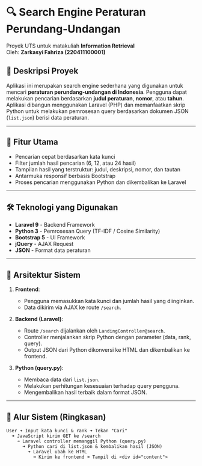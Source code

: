 # 🔍 Search Engine Peraturan Perundang-Undangan

Proyek UTS untuk matakuliah **Information Retrieval**  
Oleh: **Zarkasyi Fahriza (220411100001)**

## 📖 Deskripsi Proyek

Aplikasi ini merupakan search engine sederhana yang digunakan untuk mencari **peraturan perundang-undangan di Indonesia**. Pengguna dapat melakukan pencarian berdasarkan **judul peraturan**, **nomor**, atau **tahun**.  
Aplikasi dibangun menggunakan Laravel (PHP) dan memanfaatkan skrip Python untuk melakukan pemrosesan query berdasarkan dokumen JSON (`list.json`) berisi data peraturan.

---

## 🚀 Fitur Utama

- Pencarian cepat berdasarkan kata kunci
- Filter jumlah hasil pencarian (6, 12, atau 24 hasil)
- Tampilan hasil yang terstruktur: judul, deskripsi, nomor, dan tautan
- Antarmuka responsif berbasis Bootstrap
- Proses pencarian menggunakan Python dan dikembalikan ke Laravel

---

## 🛠️ Teknologi yang Digunakan

- **Laravel 9** - Backend Framework
- **Python 3** - Pemrosesan Query (TF-IDF / Cosine Similarity)
- **Bootstrap 5** - UI Framework
- **jQuery** - AJAX Request
- **JSON** - Format data peraturan

---

## 🧠 Arsitektur Sistem

1. **Frontend**:
   - Pengguna memasukkan kata kunci dan jumlah hasil yang diinginkan.
   - Data dikirim via AJAX ke route `/search`.

2. **Backend (Laravel)**:
   - Route `/search` dijalankan oleh `LandingController@search`.
   - Controller menjalankan skrip Python dengan parameter (data, rank, query).
   - Output JSON dari Python dikonversi ke HTML dan dikembalikan ke frontend.

3. **Python (query.py)**:
   - Membaca data dari `list.json`.
   - Melakukan perhitungan kesesuaian terhadap query pengguna.
   - Mengembalikan hasil terbaik dalam format JSON.

---

## 🔁 Alur Sistem (Ringkasan)

```plaintext
User ➜ Input kata kunci & rank ➜ Tekan "Cari"
  ➜ JavaScript kirim GET ke /search
    ➜ Laravel controller memanggil Python (query.py)
      ➜ Python cari di list.json & kembalikan hasil (JSON)
        ➜ Laravel ubah ke HTML
          ➜ Kirim ke frontend ➜ Tampil di <div id="content">
